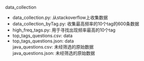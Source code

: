 data_collection  
- data_collection.py: 从stackoverflow上收集数据  
- data_collection_byTag.py: 收集最高频率的10个tag的600条数据  
- high_freq_tags.py: 用于寻找出现频率最高的10个tag  
- top_tags_questions.csv: data  
- top_tags_questions.json: data  
java_questions.csv: 未经筛选的原始数据  
java_questions.json: 未经筛选的原始数据  